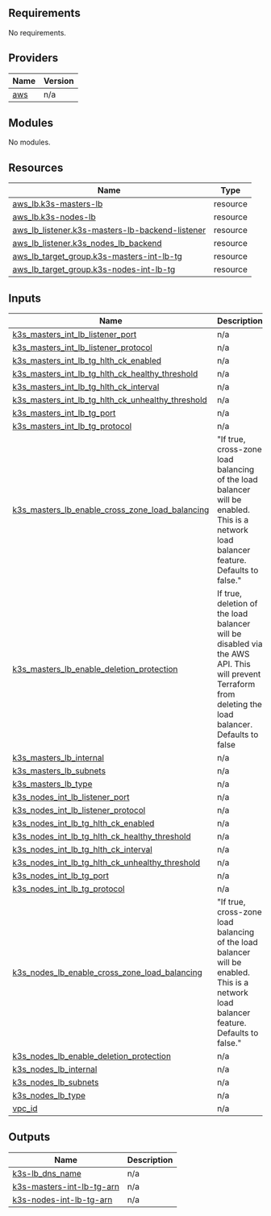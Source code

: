 <!-- BEGIN_TF_DOCS -->
## Requirements

No requirements.

## Providers

| Name | Version |
|------|---------|
| <a name="provider_aws"></a> [aws](#provider\_aws) | n/a |

## Modules

No modules.

## Resources

| Name | Type |
|------|------|
| [aws_lb.k3s-masters-lb](https://registry.terraform.io/providers/hashicorp/aws/latest/docs/resources/lb) | resource |
| [aws_lb.k3s-nodes-lb](https://registry.terraform.io/providers/hashicorp/aws/latest/docs/resources/lb) | resource |
| [aws_lb_listener.k3s-masters-lb-backend-listener](https://registry.terraform.io/providers/hashicorp/aws/latest/docs/resources/lb_listener) | resource |
| [aws_lb_listener.k3s_nodes_lb_backend](https://registry.terraform.io/providers/hashicorp/aws/latest/docs/resources/lb_listener) | resource |
| [aws_lb_target_group.k3s-masters-int-lb-tg](https://registry.terraform.io/providers/hashicorp/aws/latest/docs/resources/lb_target_group) | resource |
| [aws_lb_target_group.k3s-nodes-int-lb-tg](https://registry.terraform.io/providers/hashicorp/aws/latest/docs/resources/lb_target_group) | resource |

## Inputs

| Name | Description | Type | Default | Required |
|------|-------------|------|---------|:--------:|
| <a name="input_k3s_masters_int_lb_listener_port"></a> [k3s\_masters\_int\_lb\_listener\_port](#input\_k3s\_masters\_int\_lb\_listener\_port) | n/a | `any` | n/a | yes |
| <a name="input_k3s_masters_int_lb_listener_protocol"></a> [k3s\_masters\_int\_lb\_listener\_protocol](#input\_k3s\_masters\_int\_lb\_listener\_protocol) | n/a | `any` | n/a | yes |
| <a name="input_k3s_masters_int_lb_tg_hlth_ck_enabled"></a> [k3s\_masters\_int\_lb\_tg\_hlth\_ck\_enabled](#input\_k3s\_masters\_int\_lb\_tg\_hlth\_ck\_enabled) | n/a | `any` | n/a | yes |
| <a name="input_k3s_masters_int_lb_tg_hlth_ck_healthy_threshold"></a> [k3s\_masters\_int\_lb\_tg\_hlth\_ck\_healthy\_threshold](#input\_k3s\_masters\_int\_lb\_tg\_hlth\_ck\_healthy\_threshold) | n/a | `any` | n/a | yes |
| <a name="input_k3s_masters_int_lb_tg_hlth_ck_interval"></a> [k3s\_masters\_int\_lb\_tg\_hlth\_ck\_interval](#input\_k3s\_masters\_int\_lb\_tg\_hlth\_ck\_interval) | n/a | `any` | n/a | yes |
| <a name="input_k3s_masters_int_lb_tg_hlth_ck_unhealthy_threshold"></a> [k3s\_masters\_int\_lb\_tg\_hlth\_ck\_unhealthy\_threshold](#input\_k3s\_masters\_int\_lb\_tg\_hlth\_ck\_unhealthy\_threshold) | n/a | `any` | n/a | yes |
| <a name="input_k3s_masters_int_lb_tg_port"></a> [k3s\_masters\_int\_lb\_tg\_port](#input\_k3s\_masters\_int\_lb\_tg\_port) | n/a | `any` | n/a | yes |
| <a name="input_k3s_masters_int_lb_tg_protocol"></a> [k3s\_masters\_int\_lb\_tg\_protocol](#input\_k3s\_masters\_int\_lb\_tg\_protocol) | n/a | `any` | n/a | yes |
| <a name="input_k3s_masters_lb_enable_cross_zone_load_balancing"></a> [k3s\_masters\_lb\_enable\_cross\_zone\_load\_balancing](#input\_k3s\_masters\_lb\_enable\_cross\_zone\_load\_balancing) | "If true, cross-zone load balancing of the load balancer will be enabled.<br>   This is a network load balancer feature.<br>   Defaults to false." | `string` | n/a | yes |
| <a name="input_k3s_masters_lb_enable_deletion_protection"></a> [k3s\_masters\_lb\_enable\_deletion\_protection](#input\_k3s\_masters\_lb\_enable\_deletion\_protection) | If true, deletion of the load balancer will be disabled via the AWS API. This will prevent Terraform from deleting the load balancer. Defaults to false | `any` | n/a | yes |
| <a name="input_k3s_masters_lb_internal"></a> [k3s\_masters\_lb\_internal](#input\_k3s\_masters\_lb\_internal) | n/a | `any` | n/a | yes |
| <a name="input_k3s_masters_lb_subnets"></a> [k3s\_masters\_lb\_subnets](#input\_k3s\_masters\_lb\_subnets) | n/a | `any` | n/a | yes |
| <a name="input_k3s_masters_lb_type"></a> [k3s\_masters\_lb\_type](#input\_k3s\_masters\_lb\_type) | n/a | `any` | n/a | yes |
| <a name="input_k3s_nodes_int_lb_listener_port"></a> [k3s\_nodes\_int\_lb\_listener\_port](#input\_k3s\_nodes\_int\_lb\_listener\_port) | n/a | `any` | n/a | yes |
| <a name="input_k3s_nodes_int_lb_listener_protocol"></a> [k3s\_nodes\_int\_lb\_listener\_protocol](#input\_k3s\_nodes\_int\_lb\_listener\_protocol) | n/a | `any` | n/a | yes |
| <a name="input_k3s_nodes_int_lb_tg_hlth_ck_enabled"></a> [k3s\_nodes\_int\_lb\_tg\_hlth\_ck\_enabled](#input\_k3s\_nodes\_int\_lb\_tg\_hlth\_ck\_enabled) | n/a | `any` | n/a | yes |
| <a name="input_k3s_nodes_int_lb_tg_hlth_ck_healthy_threshold"></a> [k3s\_nodes\_int\_lb\_tg\_hlth\_ck\_healthy\_threshold](#input\_k3s\_nodes\_int\_lb\_tg\_hlth\_ck\_healthy\_threshold) | n/a | `any` | n/a | yes |
| <a name="input_k3s_nodes_int_lb_tg_hlth_ck_interval"></a> [k3s\_nodes\_int\_lb\_tg\_hlth\_ck\_interval](#input\_k3s\_nodes\_int\_lb\_tg\_hlth\_ck\_interval) | n/a | `any` | n/a | yes |
| <a name="input_k3s_nodes_int_lb_tg_hlth_ck_unhealthy_threshold"></a> [k3s\_nodes\_int\_lb\_tg\_hlth\_ck\_unhealthy\_threshold](#input\_k3s\_nodes\_int\_lb\_tg\_hlth\_ck\_unhealthy\_threshold) | n/a | `any` | n/a | yes |
| <a name="input_k3s_nodes_int_lb_tg_port"></a> [k3s\_nodes\_int\_lb\_tg\_port](#input\_k3s\_nodes\_int\_lb\_tg\_port) | n/a | `any` | n/a | yes |
| <a name="input_k3s_nodes_int_lb_tg_protocol"></a> [k3s\_nodes\_int\_lb\_tg\_protocol](#input\_k3s\_nodes\_int\_lb\_tg\_protocol) | n/a | `any` | n/a | yes |
| <a name="input_k3s_nodes_lb_enable_cross_zone_load_balancing"></a> [k3s\_nodes\_lb\_enable\_cross\_zone\_load\_balancing](#input\_k3s\_nodes\_lb\_enable\_cross\_zone\_load\_balancing) | "If true, cross-zone load balancing of the load balancer will be enabled.<br>   This is a network load balancer feature.<br>   Defaults to false." | `string` | n/a | yes |
| <a name="input_k3s_nodes_lb_enable_deletion_protection"></a> [k3s\_nodes\_lb\_enable\_deletion\_protection](#input\_k3s\_nodes\_lb\_enable\_deletion\_protection) | n/a | `any` | n/a | yes |
| <a name="input_k3s_nodes_lb_internal"></a> [k3s\_nodes\_lb\_internal](#input\_k3s\_nodes\_lb\_internal) | n/a | `any` | n/a | yes |
| <a name="input_k3s_nodes_lb_subnets"></a> [k3s\_nodes\_lb\_subnets](#input\_k3s\_nodes\_lb\_subnets) | n/a | `any` | n/a | yes |
| <a name="input_k3s_nodes_lb_type"></a> [k3s\_nodes\_lb\_type](#input\_k3s\_nodes\_lb\_type) | n/a | `any` | n/a | yes |
| <a name="input_vpc_id"></a> [vpc\_id](#input\_vpc\_id) | n/a | `any` | n/a | yes |

## Outputs

| Name | Description |
|------|-------------|
| <a name="output_k3s-lb_dns_name"></a> [k3s-lb\_dns\_name](#output\_k3s-lb\_dns\_name) | n/a |
| <a name="output_k3s-masters-int-lb-tg-arn"></a> [k3s-masters-int-lb-tg-arn](#output\_k3s-masters-int-lb-tg-arn) | n/a |
| <a name="output_k3s-nodes-int-lb-tg-arn"></a> [k3s-nodes-int-lb-tg-arn](#output\_k3s-nodes-int-lb-tg-arn) | n/a |
<!-- END_TF_DOCS -->